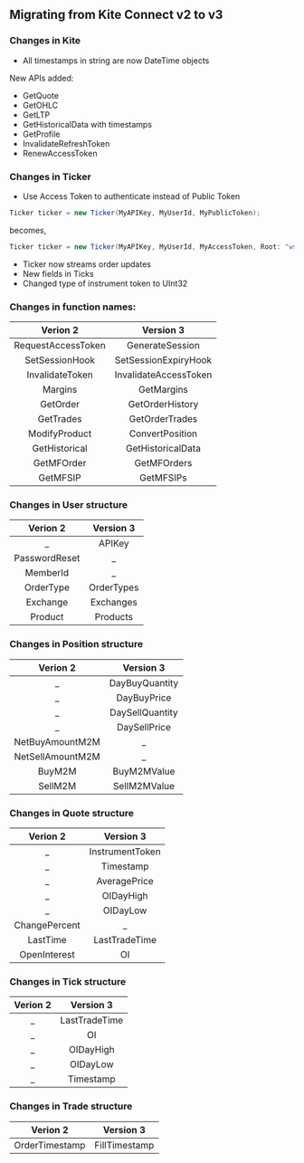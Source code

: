 ## Migrating from Kite Connect v2 to v3

### Changes in Kite

* All timestamps in string are now DateTime objects

New APIs added:

<!-- * GetInstrumentsMargins -->
* GetQuote
* GetOHLC
* GetLTP
* GetHistoricalData with timestamps
* GetProfile
* InvalidateRefreshToken
* RenewAccessToken

### Changes in Ticker

* Use Access Token to authenticate instead of Public Token

```csharp
Ticker ticker = new Ticker(MyAPIKey, MyUserId, MyPublicToken);
```

becomes,

```csharp
Ticker ticker = new Ticker(MyAPIKey, MyUserId, MyAccessToken, Root: "wss://websocket.kite.trade/v3");
```

* Ticker now streams order updates
* New fields in Ticks
* Changed type of instrument token to UInt32

### Changes in function names:

| Verion 2 | Version 3 |
| :---: | :---: |
| RequestAccessToken | GenerateSession |
| SetSessionHook | SetSessionExpiryHook |
| InvalidateToken | InvalidateAccessToken |
| Margins | GetMargins |
| GetOrder | GetOrderHistory |
| GetTrades | GetOrderTrades |
| ModifyProduct | ConvertPosition |
| GetHistorical | GetHistoricalData |
| GetMFOrder | GetMFOrders |
| GetMFSIP | GetMFSIPs |

### Changes in User structure

| Verion 2 | Version 3 |
| :---: | :---: |
| _ | APIKey |
| PasswordReset | _ |
| MemberId | _ |
| OrderType | OrderTypes |
| Exchange | Exchanges |
| Product | Products |

<!-- **Added**

* APIKey

**Removed**

* PasswordReset
* MemberId

**Changed**

* OrderType &rarr; OrderTypes
* Exchange &rarr; Exchanges
* Product &rarr; Products -->

### Changes in Position structure

| Verion 2 | Version 3 |
| :---: | :---: |
| _ | DayBuyQuantity |
| _ | DayBuyPrice |
| _ | DaySellQuantity |
| _ | DaySellPrice |
| NetBuyAmountM2M | _ |
| NetSellAmountM2M | _ |
| BuyM2M | BuyM2MValue |
| SellM2M | SellM2MValue |

<!-- **Added**

* DayBuyQuantity
* DayBuyValue
* DayBuyPrice
* DaySellQuantity
* DaySellValue
* DaySellPrice

**Removed**

* NetBuyAmountM2M
* NetSellAmountM2M

**Changed**

* BuyM2M &rarr; BuyM2MValue
* SellM2M &rarr; SellM2MValue -->

### Changes in Quote structure

| Verion 2 | Version 3 |
| :---: | :---: |
| _ | InstrumentToken |
| _ | Timestamp |
| _ | AveragePrice |
| _ | OIDayHigh |
| _ | OIDayLow |
| ChangePercent | _ |
| LastTime | LastTradeTime |
| OpenInterest | OI |

<!-- **Added**
* InstrumentToken
* Timestamp
* AveragePrice
* OIDayHigh
* OIDayLow
    
**Removed**
* ChangePercent

**Changes**
* LastTime &rarr; LastTradeTime -->

### Changes in Tick structure

| Verion 2 | Version 3 |
| :---: | :---: |
| _ | LastTradeTime |
| _ | OI |
| _ | OIDayHigh |
| _ | OIDayLow |
| _ | Timestamp |

### Changes in Trade structure

| Verion 2 | Version 3 |
| :---: | :---: |
| OrderTimestamp | FillTimestamp |

<!-- **Added**

* LastTradeTime
* OpenInterest
* OIDayHigh
* OIDayLow
* Timestamp -->